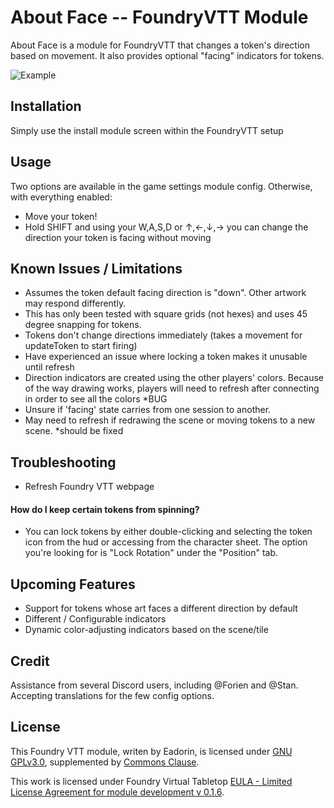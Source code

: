 # About Face -- FoundryVTT Module
About Face is a module for FoundryVTT that changes a token's direction based on movement. It also provides optional "facing" indicators for tokens.

![Example](https://github.com/eadorin/about-face/raw/master/AboutFace-Demo.gif)

## Installation
Simply use the install module screen within the FoundryVTT setup


## Usage
Two options are available in the game settings module config. Otherwise, with everything enabled:
- Move your token!
- Hold SHIFT and using your W,A,S,D or &#8593;,&#8592;,&#8595;,&#8594; you can change the direction your token is facing without moving


## Known Issues / Limitations
- Assumes the token default facing direction is "down". Other artwork may respond differently.
- This has only been tested with square grids (not hexes) and uses 45 degree snapping for tokens.
- Tokens don't change directions immediately (takes a movement for updateToken to start firing)
- Have experienced an issue where locking a token makes it unusable until refresh
- Direction indicators are created using the other players' colors. Because of the way drawing works, players will need to refresh after connecting in order to see all the colors *BUG
- Unsure if 'facing' state carries from one session to another.
- May need to refresh if redrawing the scene or moving tokens to a new scene. *should be fixed

## Troubleshooting
- Refresh Foundry VTT webpage

#### How do I keep certain tokens from spinning?
- You can lock tokens by either double-clicking and selecting the token icon from the hud or accessing from the character sheet. The option you're looking for is "Lock Rotation" under the "Position" tab.


## Upcoming Features
- Support for tokens whose art faces a different direction by default
- Different / Configurable indicators
- Dynamic color-adjusting indicators based on the scene/tile


## Credit
Assistance from several Discord users, including @Forien and @Stan. Accepting translations for the few config options.

## License
This Foundry VTT module, writen by Eadorin, is licensed under [GNU GPLv3.0](https://www.gnu.org/licenses/gpl-3.0.en.html), supplemented by [Commons Clause](https://commonsclause.com/).

This work is licensed under Foundry Virtual Tabletop [EULA - Limited License Agreement for module development v 0.1.6](http://foundryvtt.com/pages/license.html).
